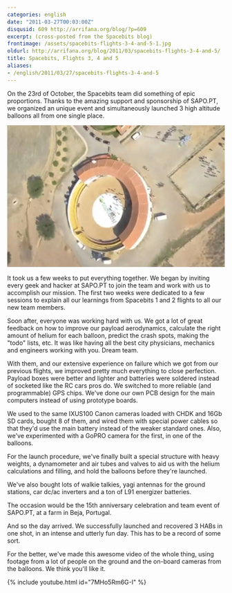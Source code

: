 ```yaml
---
categories: english
date: "2011-03-27T00:03:00Z"
disqusid: 609 http://arrifana.org/blog/?p=609
excerpt: (cross-posted from the Spacebits blog)
frontimage: /assets/spacebits-flights-3-4-and-5-1.jpg
oldurl: http://arrifana.org/blog/2011/03/spacebits-flights-3-4-and-5/
title: Spacebits, Flights 3, 4 and 5
aliases:
- /english/2011/03/27/spacebits-flights-3-4-and-5
---
```


On the 23rd of October, the Spacebits team did something of epic proportions. Thanks to the amazing support and sponsorship of SAPO.PT, we organized an unique event and simultaneously launched 3 high altitude balloons all from one single place.

![NewImage](/assets/spacebits-flights-3-4-and-5-1.jpg "NewImage")

It took us a few weeks to put everything together. We began by inviting every geek and hacker at SAPO.PT to join the team and work with us to accomplish our mission. The first two weeks were dedicated to a few sessions to explain all our learnings from Spacebits 1 and 2 flights to all our new team members.

Soon after, everyone was working hard with us. We got a lot of great feedback on how to improve our payload aerodynamics, calculate the right amount of helium for each balloon, predict the crash spots, making the "todo" lists, etc. It was like having all the best city physicians, mechanics and engineers working with you. Dream team.

With them, and our extensive experience on failure which we got from our previous flights, we improved pretty much everything to close perfection. Payload boxes were better and lighter and batteries were soldered instead of socketed like the RC cars pros do. We switched to more reliable (and programmable) GPS chips. We've done our own PCB design for the main computers instead of using prototype boards.

We used to the same IXUS100 Canon cameras loaded with CHDK and 16Gb SD cards, bought 8 of them, and wired them with special power cables so that they'd use the main battery instead of the weaker standard ones. Also, we've experimented with a GoPRO camera for the first, in one of the balloons.

For the launch procedure, we've finally built a special structure with heavy weights, a dynamometer and air tubes and valves to aid us with the helium calculations and filling, and hold the balloons before they're launched.

We've also bought lots of walkie talkies, yagi antennas for the ground stations, car dc/ac inverters and a ton of L91 energizer batteries.

The occasion would be the 15th anniversary celebration and team event of SAPO.PT, at a farm in Beja, Portugal.

And so the day arrived. We successfully launched and recovered 3 HABs in one shot, in an intense and utterly fun day. This has to be a record of some sort.

For the better, we've made this awesome video of the whole thing, using footage from a lot of people on the ground and the on-board cameras from the balloons. We think you'll like it.

{% include youtube.html id="7MHo5Rm6G-I" %}

[1]: http://spacebits.eu/
[2]: http://spacebits.eu/page/flight345report.html